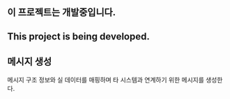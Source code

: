 ## 이 프로젝트는 개발중입니다.
## This project is being developed.

## 메시지 생성

메시지 구조 정보와 실 데이터를 매핑하며 타 시스템과 연계하기 위한 메시지를
생성한다.


